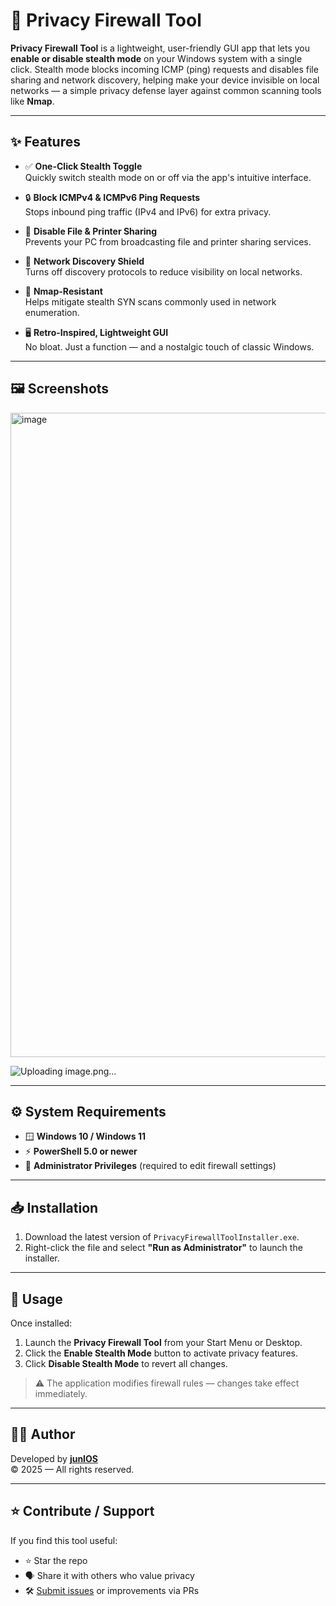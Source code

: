 # 🔐 Privacy Firewall Tool

**Privacy Firewall Tool** is a lightweight, user-friendly GUI app that lets you **enable or disable stealth mode** on your Windows system with a single click. Stealth mode blocks incoming ICMP (ping) requests and disables file sharing and network discovery, helping make your device invisible on local networks — a simple privacy defense layer against common scanning tools like **Nmap**.

---

## ✨ Features

- ✅ **One-Click Stealth Toggle**  
  Quickly switch stealth mode on or off via the app's intuitive interface.

- 🔒 **Block ICMPv4 & ICMPv6 Ping Requests**  
  Stops inbound ping traffic (IPv4 and IPv6) for extra privacy.

- 🚫 **Disable File & Printer Sharing**  
  Prevents your PC from broadcasting file and printer sharing services.

- 📡 **Network Discovery Shield**  
  Turns off discovery protocols to reduce visibility on local networks.

- 👻 **Nmap-Resistant**  
  Helps mitigate stealth SYN scans commonly used in network enumeration.

- 🖥️ **Retro-Inspired, Lightweight GUI**  
  No bloat. Just a function — and a nostalgic touch of classic Windows.

---

## 🖼️ Screenshots

<img width="1897" height="1031" alt="image" src="https://github.com/user-attachments/assets/95766c06-b36e-4e1c-a4d3-59f45177de1a" />

![Uploading image.png…]()

---

## ⚙️ System Requirements

- 🪟 **Windows 10 / Windows 11**
- ⚡ **PowerShell 5.0 or newer**
- 🔐 **Administrator Privileges** (required to edit firewall settings)

---

## 📥 Installation

1. Download the latest version of `PrivacyFirewallToolInstaller.exe`.
2. Right-click the file and select **"Run as Administrator"** to launch the installer.

---

## 🚀 Usage

Once installed:

1. Launch the **Privacy Firewall Tool** from your Start Menu or Desktop.
2. Click the **Enable Stealth Mode** button to activate privacy features.
3. Click **Disable Stealth Mode** to revert all changes.

> ⚠️ The application modifies firewall rules — changes take effect immediately.

---

## 👨‍💻 Author

Developed by [**junIOS**](https://github.com/johnmar1995)  
© 2025 — All rights reserved.

---

## ⭐ Contribute / Support

If you find this tool useful:

- ⭐ Star the repo
- 🗣️ Share it with others who value privacy
- 🛠️ [Submit issues](https://github.com/johnmar1995/PrivacyFirewallTool/issues) or improvements via PRs
